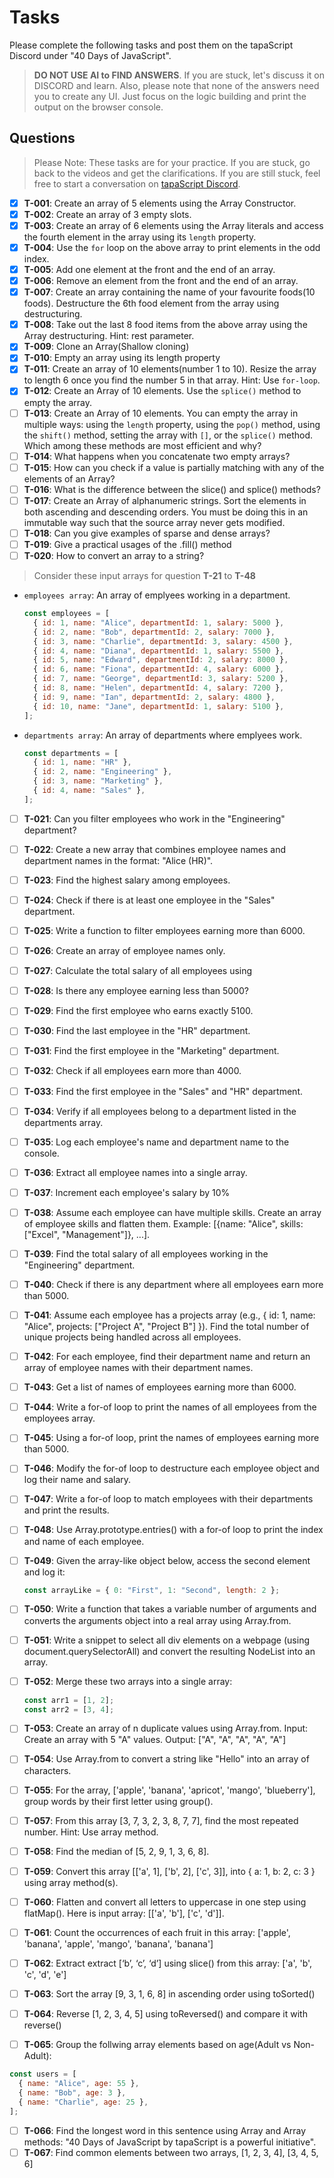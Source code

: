# Tasks

Please complete the following tasks and post them on the tapaScript Discord under "40 Days of JavaScript".

> **DO NOT USE AI to FIND ANSWERS**. If you are stuck, let's discuss it on DISCORD and learn. Also, please note that none of the answers need you to create any UI. Just focus on the logic building and print the output on the browser console.

## Questions

> Please Note: These tasks are for your practice. If you are stuck, go back to the videos and get the clarifications. If you are still stuck, feel free to start a conversation on [tapaScript Discord](https://discord.gg/HHwdF8r28m).

- [x] **T-001**: Create an array of 5 elements using the Array Constructor.
- [x] **T-002**: Create an array of 3 empty slots.
- [x] **T-003**: Create an array of 6 elements using the Array literals and access the fourth element in the array using its `length` property.
- [x] **T-004**: Use the `for` loop on the above array to print elements in the odd index.
- [x] **T-005**: Add one element at the front and the end of an array.
- [x] **T-006**: Remove an element from the front and the end of an array.
- [x] **T-007**: Create an array containing the name of your favourite foods(10 foods). Destructure the 6th food element from the array using destructuring.
- [x] **T-008**: Take out the last 8 food items from the above array using the Array destructuring. Hint: rest parameter.
- [x] **T-009**: Clone an Array(Shallow cloning)
- [x] **T-010**: Empty an array using its length property
- [x] **T-011**: Create an array of 10 elements(number 1 to 10). Resize the array to length 6 once you find the number 5 in that array. Hint: Use `for-loop`.
- [x] **T-012**: Create an Array of 10 elements. Use the `splice()` method to empty the array.
- [ ] **T-013**: Create an Array of 10 elements. You can empty the array in multiple ways: using the `length` property, using the `pop()` method, using the `shift()` method, setting the array with `[]`, or the `splice()` method. Which among these methods are most efficient and why?
- [ ] **T-014**: What happens when you concatenate two empty arrays?
- [ ] **T-015**: How can you check if a value is partially matching with any of the elements of an Array?
- [ ] **T-016**: What is the difference between the slice() and splice() methods?
- [ ] **T-017**: Create an Array of alphanumeric strings. Sort the elements in both ascending and descending orders. You must be doing this in an immutable way such that the source array never gets modified.
- [ ] **T-018**: Can you give examples of sparse and dense arrays?
- [ ] **T-019**: Give a practical usages of the .fill() method
- [ ] **T-020**: How to convert an array to a string?

> Consider these input arrays for question **T-21** to **T-48**

- `employees array`: An array of emplyees working in a department.

  ```js
  const employees = [
    { id: 1, name: "Alice", departmentId: 1, salary: 5000 },
    { id: 2, name: "Bob", departmentId: 2, salary: 7000 },
    { id: 3, name: "Charlie", departmentId: 3, salary: 4500 },
    { id: 4, name: "Diana", departmentId: 1, salary: 5500 },
    { id: 5, name: "Edward", departmentId: 2, salary: 8000 },
    { id: 6, name: "Fiona", departmentId: 4, salary: 6000 },
    { id: 7, name: "George", departmentId: 3, salary: 5200 },
    { id: 8, name: "Helen", departmentId: 4, salary: 7200 },
    { id: 9, name: "Ian", departmentId: 2, salary: 4800 },
    { id: 10, name: "Jane", departmentId: 1, salary: 5100 },
  ];
  ```

- `departments array`: An array of departments where emplyees work.

  ```js
  const departments = [
    { id: 1, name: "HR" },
    { id: 2, name: "Engineering" },
    { id: 3, name: "Marketing" },
    { id: 4, name: "Sales" },
  ];
  ```

- [ ] **T-021**: Can you filter employees who work in the "Engineering" department?
- [ ] **T-022**: Create a new array that combines employee names and department names in the format: "Alice (HR)".
- [ ] **T-023**: Find the highest salary among employees.
- [ ] **T-024**: Check if there is at least one employee in the "Sales" department.
- [ ] **T-025**: Write a function to filter employees earning more than 6000.
- [ ] **T-026**: Create an array of employee names only.
- [ ] **T-027**: Calculate the total salary of all employees using
- [ ] **T-028**: Is there any employee earning less than 5000?
- [ ] **T-029**: Find the first employee who earns exactly 5100.
- [ ] **T-030**: Find the last employee in the "HR" department.
- [ ] **T-031**: Find the first employee in the "Marketing" department.
- [ ] **T-032**: Check if all employees earn more than 4000.
- [ ] **T-033**: Find the first employee in the "Sales" and "HR" department.
- [ ] **T-034**: Verify if all employees belong to a department listed in the departments array.
- [ ] **T-035**: Log each employee's name and department name to the console.
- [ ] **T-036**: Extract all employee names into a single array.
- [ ] **T-037**: Increment each employee's salary by 10%
- [ ] **T-038**: Assume each employee can have multiple skills. Create an array of employee skills and flatten them. Example: [{name: "Alice", skills: ["Excel", "Management"]}, ...].
- [ ] **T-039**: Find the total salary of all employees working in the "Engineering" department.
- [ ] **T-040**: Check if there is any department where all employees earn more than 5000.
- [ ] **T-041**: Assume each employee has a projects array (e.g., { id: 1, name: "Alice", projects: ["Project A", "Project B"] }).
      Find the total number of unique projects being handled across all employees.
- [ ] **T-042**: For each employee, find their department name and return an array of employee names with their department names.
- [ ] **T-043**: Get a list of names of employees earning more than 6000.
- [ ] **T-044**: Write a for-of loop to print the names of all employees from the employees array.
- [ ] **T-045**: Using a for-of loop, print the names of employees earning more than 5000.
- [ ] **T-046**: Modify the for-of loop to destructure each employee object and log their name and salary.
- [ ] **T-047**: Write a for-of loop to match employees with their departments and print the results.
- [ ] **T-048**: Use Array.prototype.entries() with a for-of loop to print the index and name of each employee.

- [ ] **T-049**: Given the array-like object below, access the second element and log it:

  ```js
  const arrayLike = { 0: "First", 1: "Second", length: 2 };
  ```

- [ ] **T-050**: Write a function that takes a variable number of arguments and converts the arguments object into a real array using Array.from.
- [ ] **T-051**: Write a snippet to select all div elements on a webpage (using document.querySelectorAll) and convert the resulting NodeList into an array.
- [ ] **T-052**: Merge these two arrays into a single array:

  ```js
  const arr1 = [1, 2];
  const arr2 = [3, 4];
  ```

- [ ] **T-053**: Create an array of n duplicate values using Array.from. Input: Create an array with 5 "A" values. Output: ["A", "A", "A", "A", "A"]
- [ ] **T-054**: Use Array.from to convert a string like "Hello" into an array of characters.
- [ ] **T-055**: For the array, ['apple', 'banana', 'apricot', 'mango', 'blueberry'], group words by their first letter using group().
- [ ] **T-057**: From this array [3, 7, 3, 2, 3, 8, 7, 7], find the most repeated number. Hint: Use array method.
- [ ] **T-058**: Find the median of [5, 2, 9, 1, 3, 6, 8].
- [ ] **T-059**: Convert this array [['a', 1], ['b', 2], ['c', 3]], into { a: 1, b: 2, c: 3 } using array method(s).
- [ ] **T-060**: Flatten and convert all letters to uppercase in one step using flatMap(). Here is input array: [['a', 'b'], ['c', 'd']].
- [ ] **T-061**: Count the occurrences of each fruit in this array: ['apple', 'banana', 'apple', 'mango', 'banana', 'banana']
- [ ] **T-062**: Extract extract [‘b’, ‘c’, ‘d’] using slice() from this array: ['a', 'b', 'c', 'd', 'e']
- [ ] **T-063**: Sort the array [9, 3, 1, 6, 8] in ascending order using toSorted()
- [ ] **T-064**: Reverse [1, 2, 3, 4, 5] using toReversed() and compare it with reverse()
- [ ] **T-065**: Group the follwing array elements based on age(Adult vs Non-Adult):

```js
const users = [
  { name: "Alice", age: 55 },
  { name: "Bob", age: 3 },
  { name: "Charlie", age: 25 },
];
```

- [ ] **T-066**: Find the longest word in this sentence using Array and Array methods: "40 Days of JavaScript by tapaScript is a powerful initiative".
- [ ] **T-067**: Find common elements between two arrays, [1, 2, 3, 4], [3, 4, 5, 6]
